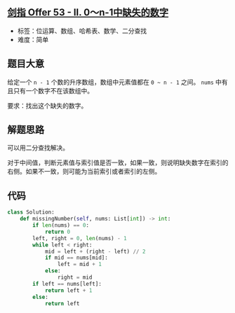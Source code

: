 ## [剑指 Offer 53 - II. 0～n-1中缺失的数字](https://leetcode-cn.com/problems/que-shi-de-shu-zi-lcof/)

- 标签：位运算、数组、哈希表、数学、二分查找
- 难度：简单

## 题目大意

给定一个 `n - 1` 个数的升序数组，数组中元素值都在 `0 ~ n - 1` 之间。 `nums` 中有且只有一个数字不在该数组中。

要求：找出这个缺失的数字。

## 解题思路

可以用二分查找解决。

对于中间值，判断元素值与索引值是否一致，如果一致，则说明缺失数字在索引的右侧。如果不一致，则可能为当前索引或者索引的左侧。

## 代码

```Python
class Solution:
    def missingNumber(self, nums: List[int]) -> int:
        if len(nums) == 0:
            return 0
        left, right = 0, len(nums) - 1
        while left < right:
            mid = left + (right - left) // 2
            if mid == nums[mid]:
                left = mid + 1
            else:
                right = mid
        if left == nums[left]:
            return left + 1
        else:
            return left
```

